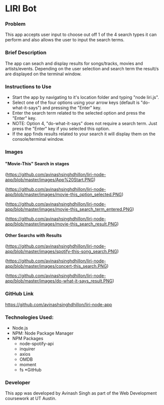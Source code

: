 # LIRI Bot

### Problem
This app accepts user input to choose out off 1 of the 4 search types it can perform and also allows the user to input the search terms.

### Brief Description
The app can seach and display results for songs/tracks, movies and artists/events. Depending on the user selection and search term the result/s are displayed on the terminal window.

### Instructions to Use
* Start the app by navigating to it's location folder and typing "node liri.js".
* Select one of the four options using your arrow keys (default is "do-what-it-says") and pressing the "Enter" key.
* Enter the search term related to the selected option and press the "Enter" key.
* NOTE: Option 4, "do-what-it-says" does not require a search term. Just press the "Enter" key if you selected this option.
* If the app finds results related to your search it will display them on the console/terminal window.

### Images

 #### "Movie-This" Search in stages
  (https://github.com/avinashsinghdhillon/liri-node-app/blob/master/images/App%20Start.PNG)

  (https://github.com/avinashsinghdhillon/liri-node-app/blob/master/images/movie-this_option_selected.PNG)

  (https://github.com/avinashsinghdhillon/liri-node-app/blob/master/images/movie-this_search_term_entered.PNG)

  (https://github.com/avinashsinghdhillon/liri-node-app/blob/master/images/movie-this_search_result.PNG)

#### Other Searchs with Results
(https://github.com/avinashsinghdhillon/liri-node-app/blob/master/images/spotify-this-song_search.PNG)

(https://github.com/avinashsinghdhillon/liri-node-app/blob/master/images/concert-this_search.PNG)

(https://github.com/avinashsinghdhillon/liri-node-app/blob/master/images/do-what-it-says_result.PNG)

### GitHub Link
https://github.com/avinashsinghdhillon/liri-node-app

### Technologies Used:
* Node.js
* NPM: Node Package Manager
* NPM Packages
  * node-spotify-api
  * inquirer
  * axios
  * OMDB
  * moment
  * fs
*GitHub

### Developer
This app was developed by Avinash Singh as part of the Web Development coursework at UT Austin.